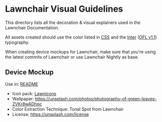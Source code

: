 # Lawnchair Visual Guidelines

This directory lists all the decoration & visual explainers used in the Lawnchair Documentation.

All assets created should use the color listed in [CSS](css/) and the [Inter](https://fonts.google.com/specimen/Inter) ([OFL v1.1](https://github.com/rsms/inter/?tab=OFL-1.1-1-ov-file#readme)) typography.

When creating device mockups for Lawnchair, make sure that you're using the latest commits of Lawnchair or use Lawnchair Nightly as base.

## Device Mockup

Use in: [README](/README.md)

* Icon pack: [Lawnicons](https://github.com/LawnchairLauncher/lawnicons)
* Wallpaper: https://unsplash.com/photos/photography-of-green-leaves-ZVKr8wADhpc
* Color Extraction Technique: Tonal Spot from Lawnchair
* License: https://unsplash.com/license
